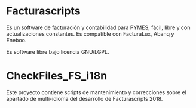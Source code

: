 # Facturascripts

Es un software de facturación y contabilidad para PYMES, fácil, libre
y con actualizaciones constantes. Es compatible con FacturaLux, Abanq y Eneboo.

Es software libre bajo licencia GNU/LGPL.

# CheckFiles_FS_i18n

Este proyecto contiene scripts de mantenimiento y correcciones sobre el apartado de multi-idioma del desarrollo de Facturascripts 2018.

